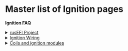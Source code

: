 # Master list of Ignition pages
  
**[Ignition FAQ](FAQ-Ignition)**

<details markdown="1"><summary><u>rusEFI Project</u></summary>

* [rusEFI Project Ignition](rusEFI-project-Ignition)

</details>

<details markdown="1"><summary><u>Ignition Wiring</u></summary>

* [Basic Ignition Wiring](FAQ-Basic-Wiring-and-Connections)

</details>

<details markdown="1"><summary><u>Coils and ignition modules</u></summary>

* [List of tested coils](Vault-Of-Ignition-Parts)
* [List of tested Ignition modules and IGBTs](Vault-Of-Ignition-Parts)

</details>
